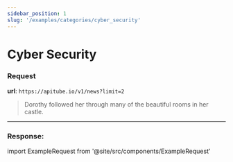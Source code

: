 ```yaml
---
sidebar_position: 1
slug: '/examples/categories/cyber_security'
---
```


# Cyber Security

### Request

**url**: `https://apitube.io/v1/news?limit=2`

> Dorothy followed her through many of the beautiful rooms in her castle.

---

### Response:

import ExampleRequest from '@site/src/components/ExampleRequest'

<ExampleRequest url="https://apitube.io/v1/news?limit=2"></ExampleRequest>
